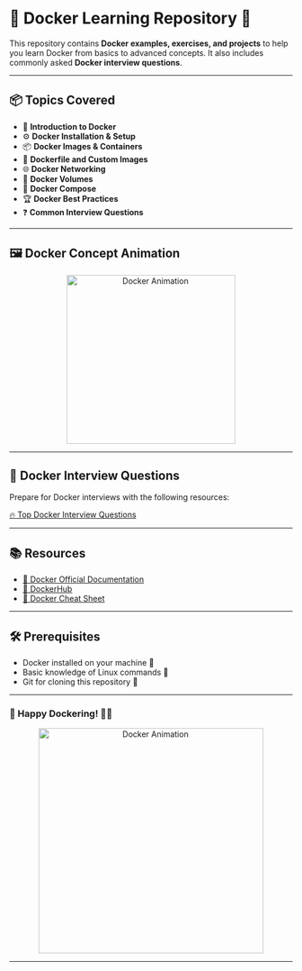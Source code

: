 # 🚀 Docker Learning Repository 🐳

This repository contains **Docker examples, exercises, and projects** to help you learn Docker from basics to advanced concepts. It also includes commonly asked **Docker interview questions**.  

---

## 📦 Topics Covered

- 🐳 **Introduction to Docker**  
- ⚙️ **Docker Installation & Setup**  
- 📦 **Docker Images & Containers**  
- 📝 **Dockerfile and Custom Images**  
- 🌐 **Docker Networking**  
- 💾 **Docker Volumes**  
- 🧩 **Docker Compose**  
- 🏆 **Docker Best Practices**  
- ❓ **Common Interview Questions**  

---

## 🖼️ Docker Concept Animation

<div align="center">
  <img src="https://miro.medium.com/v2/resize:fit:1100/format:webp/1*389AL3K_j8-b71PODN_1EA.gif" 
       alt="Docker Animation" 
       height="300"/>
</div>

---

## 📘 Docker Interview Questions

Prepare for Docker interviews with the following resources:  

[🔥 Top Docker Interview Questions](https://www.interviewbit.com/docker-interview-questions/)   

---

## 📚 Resources

- [📖 Docker Official Documentation](https://docs.docker.com/)  
- [🐙 DockerHub](https://hub.docker.com/)  
- [📝 Docker Cheat Sheet](https://dockerlabs.collabnix.com/docker/cheatsheet/)  

---

## 🛠️ Prerequisites

- Docker installed on your machine 🐳  
- Basic knowledge of Linux commands 🐧  
- Git for cloning this repository 🔗  

---

### 🌟 Happy Dockering! 🐳💨

<div align="center"> 
  <img src="https://miro.medium.com/1*QQk-kwU6qwPlIkR_rzxrYQ.gif" alt="Docker Animation" width="400"/>
</div>

---


